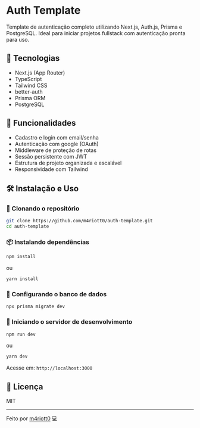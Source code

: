 # Auth Template

Template de autenticação completo utilizando Next.js, Auth.js, Prisma e PostgreSQL. Ideal para iniciar projetos fullstack com autenticação pronta para uso.

## 🚀 Tecnologias

* Next.js (App Router)
* TypeScript
* Tailwind CSS
* better-auth
* Prisma ORM
* PostgreSQL

## 📌 Funcionalidades

* Cadastro e login com email/senha
* Autenticação com google (OAuth)
* Middleware de proteção de rotas
* Sessão persistente com JWT
* Estrutura de projeto organizada e escalável
* Responsividade com Tailwind

## 🛠 Instalação e Uso

### 📂 Clonando o repositório

```bash
git clone https://github.com/m4riott0/auth-template.git
cd auth-template
```

### 📦 Instalando dependências

```bash
npm install
```

ou

```bash
yarn install
```

### 🧱 Configurando o banco de dados

```bash
npx prisma migrate dev
```

### 🚀 Iniciando o servidor de desenvolvimento

```bash
npm run dev
```

ou

```bash
yarn dev
```

Acesse em: `http://localhost:3000`

## 📝 Licença

MIT

---

Feito por [m4riott0](https://github.com/m4riott0) 💻

